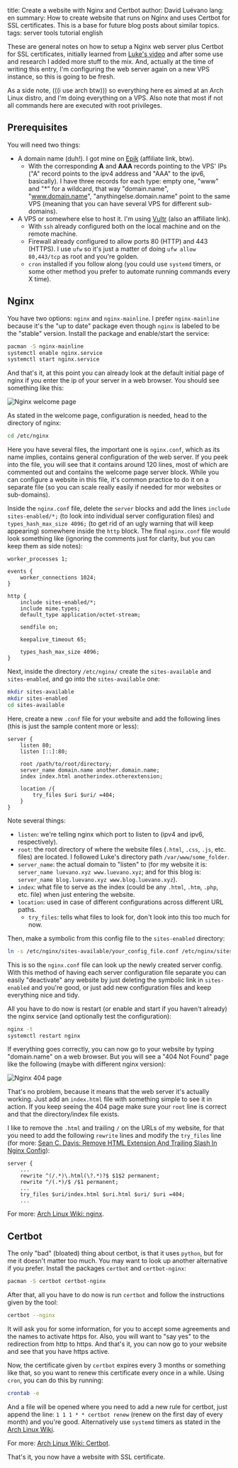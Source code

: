 title: Create a website with Nginx and Certbot
author: David Luévano
lang: en
summary: How to create website that runs on Nginx and uses Certbot for SSL certificates. This is a base for future blog posts about similar topics.
tags: server
	tools
	tutorial
	english

These are general notes on how to setup a Nginx web server plus Certbot for SSL certificates, initially learned from [Luke's video](https://www.youtube.com/watch?v=OWAqilIVNgE) and after some use and research I added more stuff to the mix. And, actually at the time of writing this entry, I'm configuring the web server again on a new VPS instance, so this is going to be fresh.

As a side note, (((i use arch btw))) so everything here es aimed at an Arch Linux distro, and I'm doing everything on a VPS. Also note that most if not all commands here are executed with root privileges.

## Prerequisites

You will need two things:

* A domain name (duh!). I got mine on [Epik](https://www.epik.com/?affid=da5ne9ru4) (affiliate link, btw).
	* With the corresponding **A** and **AAA** records pointing to the VPS' IPs ("A" record points to the ipv4 address and "AAA" to the ipv6, basically). I have three records for each type: empty one, "www" and "\*" for a wildcard, that way "domain.name", "www.domain.name", "anythingelse.domain.name" point to the same VPS (meaning that you can have several VPS for different sub-domains).
* A VPS or somewhere else to host it. I'm using [Vultr](https://www.vultr.com/?ref=8732849) (also an affiliate link).
	* With `ssh` already configured both on the local machine and on the remote machine.
	* Firewall already configured to allow ports 80 (HTTP) and 443 (HTTPS). I use `ufw` so it's just a matter of doing `ufw allow 80,443/tcp` as root and you're golden.
	* `cron` installed if you follow along (you could use `systemd` timers, or some other method you prefer to automate running commands every X time).

## Nginx

You have two options: `nginx` and `nginx-mainline`. I prefer `nginx-mainline` because it's the "up to date" package even though `nginx` is labeled to be the "stable" version. Install the package and enable/start the service:

```sh
pacman -S nginx-mainline
systemctl enable nginx.service
systemctl start nginx.service
```

And that's it, at this point you can already look at the default initial page of nginx if you enter the ip of your server in a web browser. You should see something like this:

![Nginx welcome page](images/b/notes/nginx/nginx_welcome_page.png)

As stated in the welcome page, configuration is needed, head to the directory of nginx:

```sh
cd /etc/nginx
```

Here you have several files, the important one is `nginx.conf`, which as its name implies, contains general configuration of the web server. If you peek into the file, you will see that it contains around 120 lines, most of which are commented out and contains the welcome page server block. While you can configure a website in this file, it's common practice to do it on a separate file (so you can scale really easily if needed for mor websites or sub-domains).

Inside the `nginx.conf` file, delete the `server` blocks and add the lines `include sites-enabled/*;` (to look into individual server configuration files) and `types_hash_max_size 4096;` (to get rid of an ugly warning that will keep appearing) somewhere inside the `http` block. The final `nginx.conf` file would look something like (ignoring the comments just for clarity, but you can keep them as side notes):

```nginx
worker_processes 1;

events {
	worker_connections 1024;
}

http {
	include sites-enabled/*;
	include mime.types;
	default_type application/octet-stream;

	sendfile on;

	keepalive_timeout 65;

	types_hash_max_size 4096;
}
```

Next, inside the directory `/etc/nginx/` create the `sites-available` and `sites-enabled`, and go into the `sites-available` one:

```sh
mkdir sites-available
mkdir sites-enabled
cd sites-available
```

Here, create a new `.conf` file for your website and add the following lines (this is just the sample content more or less):

```nginx
server {
	listen 80;
	listen [::]:80;

	root /path/to/root/directory;
	server_name domain.name another.domain.name;
	index index.html anotherindex.otherextension;

	location /{
		try_files $uri $uri/ =404;
	}
}
```

Note several things:

* `listen`: we're telling nginx which port to listen to (ipv4 and ipv6, respectively).
* `root`: the root directory of where the website files (`.html`, `.css`, `.js`, etc. files) are located. I followed Luke's directory path `/var/www/some_folder`.
* `server_name`: the actual domain to "listen" to (for my website it is: `server_name luevano.xyz www.luevano.xyz`; and for this blog is: `server_name blog.luevano.xyz www.blog.luevano.xyz`).
* `index`: what file to serve as the index (could be any `.html`, `.htm`, `.php`, etc. file) when just entering the website.
* `location`: used in case of different configurations across different URL paths.
	* `try_files`: tells what files to look for, don't look into this too much for now.

Then, make a symbolic from this config file to the `sites-enabled` directory:

```sh
ln -s /etc/nginx/sites-available/your_config_file.conf /etc/nginx/sites-enabled
```

This is so the `nginx.conf` file can look up the newly created server config. With this method of having each server configuration file separate you can easily "deactivate" any website by just deleting the symbolic link in `sites-enabled` and you're good, or just add new configuration files and keep everything nice and tidy.

All you have to do now is restart (or enable and start if you haven't already) the nginx service (and optionally test the configuration):

```sh
nginx -t
systemctl restart nginx
```

If everything goes correctly, you can now go to your website by typing "domain.name" on a web browser. But you will see a "404 Not Found" page like the following (maybe with different nginx version):

![Nginx 404 page](images/b/notes/nginx/nginx_404_page.png)

That's no problem, because it means that the web server it's actually working. Just add an `index.html` file with something simple to see it in action. If you keep seeing the 404 page make sure your `root` line is correct and that the directory/index file exists.

I like to remove the `.html` and trailing `/` on the URLs of my website, for that you need to add the following `rewrite` lines and modify the `try_files` line (for more: [Sean C. Davis: Remove HTML Extension And Trailing Slash In Nginx Config](https://www.seancdavis.com/blog/remove-html-extension-and-trailing-slash-in-nginx-config/)):

```nginx
server {
	...
	rewrite ^(/.*)\.html(\?.*)?$ $1$2 permanent;
	rewrite ^/(.*)/$ /$1 permanent;
	...
	try_files $uri/index.html $uri.html $uri/ $uri =404;
	...
```

For more: [Arch Linux Wiki: nginx](https://wiki.archlinux.org/index.php/nginx).

## Certbot

The only "bad" (bloated) thing about certbot, is that it uses `python`, but for me it doesn't matter too much. You may want to look up another alternative if you prefer. Install the packages `certbot` and `certbot-nginx`:

```sh
pacman -S certbot certbot-nginx
```

After that, all you have to do now is run `certbot` and follow the instructions given by the tool:

```sh
certbot --nginx
```

It will ask you for some information, for you to accept some agreements and the names to activate https for. Also, you will want to "say yes" to the redirection from http to https. And that's it, you can now go to your website and see that you have https active.

Now, the certificate given by `certbot` expires every 3 months or something like that, so you want to renew this certificate every once in a while. Using `cron`, you can do this by running:

```sh
crontab -e
```

And a file will be opened where you need to add a new rule for certbot, just append the line: `1 1 1 * * certbot renew` (renew on the first day of every month) and you're good. Alternatively use `systemd` timers as stated in the [Arch Linux Wiki](https://wiki.archlinux.org/index.php/Certbot#Automatic_renewal).

For more: [Arch Linux Wiki: Certbot](https://wiki.archlinux.org/index.php/Certbot).

That's it, you now have a website with SSL certificate.
